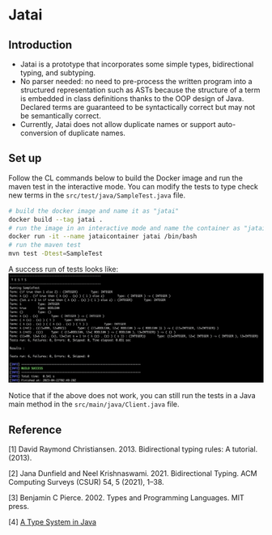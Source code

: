 # Jatai

## Introduction
* Jatai is a prototype that incorporates some simple types, bidirectional typing, and subtyping.
* No parser needed: no need to pre-process the written program into a structured representation such as ASTs because the
  structure of a term is embedded in class definitions thanks to the OOP design of Java. Declared terms are
  guaranteed to be syntactically correct but may not be semantically correct.
* Currently, Jatai does not allow duplicate names or support auto-conversion of duplicate names.

## Set up
Follow the CL commands below to build the Docker image and run the maven test in the interactive mode. You can modify the tests to type check new terms in the `src/test/java/SampleTest.java` file.
```bash
# build the docker image and name it as "jatai"
docker build --tag jatai .
# run the image in an interactive mode and name the container as "jataicontainer"
docker run -it --name jataicontainer jatai /bin/bash
# run the maven test 
mvn test -Dtest=SampleTest
```

A success run of tests looks like:
![screenshot](src/sample.png)

Notice that if the above does not work, you can still run the tests in a Java main method in the `src/main/java/Client.java` file.

## Reference
[1] David Raymond Christiansen. 2013. Bidirectional typing rules: A tutorial. (2013).

[2] Jana Dunfield and Neel Krishnaswami. 2021. Bidirectional Typing. ACM Computing Surveys (CSUR) 54, 5 (2021), 1–38.

[3] Benjamin C Pierce. 2002. Types and Programming Languages. MIT press.

[4] [A Type System in Java](https://github.com/Zambozoo/bidirectional-type-checking)
